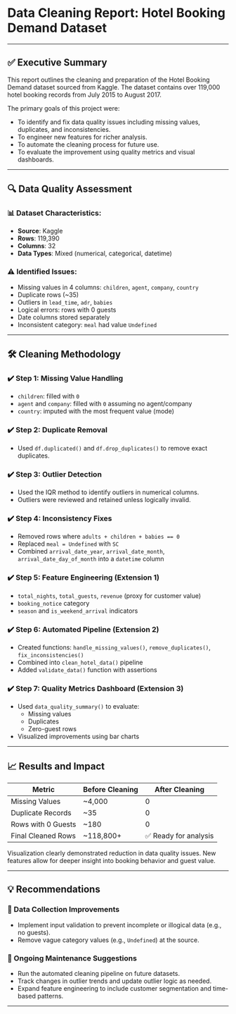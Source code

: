 # Data Cleaning Report: Hotel Booking Demand Dataset

---

## ✅ Executive Summary

This report outlines the cleaning and preparation of the Hotel Booking Demand dataset sourced from Kaggle. The dataset contains over 119,000 hotel booking records from July 2015 to August 2017.

The primary goals of this project were:
- To identify and fix data quality issues including missing values, duplicates, and inconsistencies.
- To engineer new features for richer analysis.
- To automate the cleaning process for future use.
- To evaluate the improvement using quality metrics and visual dashboards.

---

## 🔍 Data Quality Assessment

### 📊 Dataset Characteristics:
- **Source**: Kaggle
- **Rows**: 119,390
- **Columns**: 32
- **Data Types**: Mixed (numerical, categorical, datetime)

### ⚠️ Identified Issues:
- Missing values in 4 columns: `children`, `agent`, `company`, `country`
- Duplicate rows (~35)
- Outliers in `lead_time`, `adr`, `babies`
- Logical errors: rows with 0 guests
- Date columns stored separately
- Inconsistent category: `meal` had value `Undefined`

---

## 🛠️ Cleaning Methodology

### ✔️ Step 1: Missing Value Handling
- `children`: filled with `0`
- `agent` and `company`: filled with `0` assuming no agent/company
- `country`: imputed with the most frequent value (mode)

### ✔️ Step 2: Duplicate Removal
- Used `df.duplicated()` and `df.drop_duplicates()` to remove exact duplicates.

### ✔️ Step 3: Outlier Detection
- Used the IQR method to identify outliers in numerical columns.
- Outliers were reviewed and retained unless logically invalid.

### ✔️ Step 4: Inconsistency Fixes
- Removed rows where `adults + children + babies == 0`
- Replaced `meal = Undefined` with `SC`
- Combined `arrival_date_year`, `arrival_date_month`, `arrival_date_day_of_month` into a `datetime` column

### ✔️ Step 5: Feature Engineering (Extension 1)
- `total_nights`, `total_guests`, `revenue` (proxy for customer value)
- `booking_notice` category
- `season` and `is_weekend_arrival` indicators

### ✔️ Step 6: Automated Pipeline (Extension 2)
- Created functions: `handle_missing_values()`, `remove_duplicates()`, `fix_inconsistencies()`
- Combined into `clean_hotel_data()` pipeline
- Added `validate_data()` function with assertions

### ✔️ Step 7: Quality Metrics Dashboard (Extension 3)
- Used `data_quality_summary()` to evaluate:
  - Missing values
  - Duplicates
  - Zero-guest rows
- Visualized improvements using bar charts

---

## 📈 Results and Impact

| Metric                | Before Cleaning | After Cleaning |
|----------------------|------------------|----------------|
| Missing Values        | ~4,000           | 0              |
| Duplicate Records     | ~35              | 0              |
| Rows with 0 Guests    | ~180             | 0              |
| Final Cleaned Rows    | ~118,800+        | ✅ Ready for analysis |

Visualization clearly demonstrated reduction in data quality issues. New features allow for deeper insight into booking behavior and guest value.

---

## 💡 Recommendations

### 📌 Data Collection Improvements
- Implement input validation to prevent incomplete or illogical data (e.g., no guests).
- Remove vague category values (e.g., `Undefined`) at the source.

### 🔄 Ongoing Maintenance Suggestions
- Run the automated cleaning pipeline on future datasets.
- Track changes in outlier trends and update outlier logic as needed.
- Expand feature engineering to include customer segmentation and time-based patterns.

---

